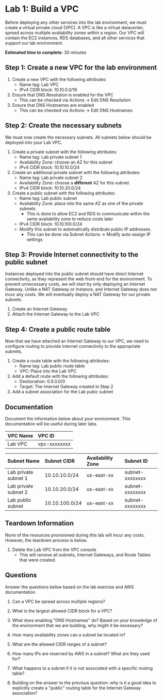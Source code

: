 # Lab 1: Build a VPC

Before deploying any other services into the lab environment, we must create a virtual private cloud (VPC). A VPC is like a virtual datacenter, spread across multiple availability zones within a region. Our VPC will contain the EC2 instances, RDS databases, and all other services that support our lab environment.

**Estimated time to complete:** 30 minutes

## Step 1: Create a new VPC for the lab environment

1. Create a new VPC with the following attributes:
    * Name tag: Lab VPC
    * IPv4 CIDR block: 10.10.0.0/16
2. Ensure that DNS Resolution is enabled for the VPC
    * This can be checked via Actions -> Edit DNS Resolution
3. Ensure that DNS Hostnames are enabled
    * This can be checked via Actions -> Edit DNS Hostnames

## Step 2: Create the necessary subnets

We must now create the necessary subnets. All subnets below should be deployed into your Lab VPC.

1. Create a private subnet with the following attributes:
    * Name tag: Lab private subnet 1
    * Availability Zone: choose an AZ for this subnet
    * IPv4 CIDR block: 10.10.10.0/24
2. Create an additional private subnet with the following attributes:
    * Name tag: Lab private subnet 2
    * Availability Zone: choose a **different** AZ for this subnet
    * IPv4 CIDR block: 10.10.20.0/24
3. Create a public subnet with the following attributes:
    * Name tag: Lab public subnet
    * Availability Zone: place into the same AZ as one of the private subnets
      * This is done to allow EC2 and RDS to communicate within the same availability zone to reduce costs later
    * IPv4 CIDR block: 10.10.100.0/24
    * Modify this subnet to automatically distribute public IP addresses.
      * This can be done via Subnet Actions -> Modify auto-assign IP settings

## Step 3: Provide Internet connectivity to the public subnet

Instances deployed into the public subnet should have direct Internet connectivity, as they represent the web front-end for the environment. To prevent unnecessary costs, we will start by only deploying an Internet Gateway. Unlike a NAT Gateway or Instance, and Internet Gateway does not incur any costs. We will eventually deploy a NAT Gateway for our private subnets.

1. Create an Internet Gateway
2. Attach the Internet Gateway to the Lab VPC

## Step 4: Create a public route table

Now that we have attached an Internet Gateway to our VPC, we need to configure routing to provide Internet connectivity to the appropriate subnets.

1. Create a route table with the following attributes:
    * Name tag: Lab public route table
    * VPC: Place into the Lab VPC
2. Add a default route with the following attributes:
    * Destionation: 0.0.0.0/0
    * Target: The Internet Gateway created in Step 2
3. Add a subnet association for the Lab pubic subnet

## Documentation

Document the information below about your environment. This documentation will be useful during later labs.

| VPC Name       | VPC ID         |
| :------------- | :------------- |
| Lab VPC        | vpc-xxxxxxxx   |

| Subnet Name          | Subnet CIDR    | Availability Zone | Subnet ID       |
| :------------------- | :------------- | :---------------- | :-------------- |
| Lab private subnet 1 | 10.10.10.0/24  | us-east-xx        | subnet-xxxxxxxx |
| Lab private subnet 2 | 10.10.20.0/24  | us-east-xx        | subnet-xxxxxxxx |
| Lab public subnet    | 10.10.100.0/24 | us-east-xx        | subnet-xxxxxxxx |

## Teardown Information

None of the resources provisioned during this lab will incur any costs. However, the teardown process is below.

1. Delete the Lab VPC from the VPC console
    * This will remove all subnets, Internet Gateways, and Route Tables that were created.

## Questions

Answer the questions below based on the lab exercise and AWS documentation.

1. Can a VPC be spread across multiple regions?

2. What is the largest allowed CIDR block for a VPC?

3. What does enabling "DNS Hostnames" do? Based on your knowledge of the environment that we are building, why might it be necessary?

4. How many availability zones can a subnet be located in?

5. What are the allowed CIDR ranges of a subnet?

6. How many IPs are reserved by AWS in a subnet? What are they used for?

7. What happens to a subnet if it is not associated with a specific routing table?

8. Building on the answer to the previous question: why is it a good idea to explicitly create a "public" routing table for the Internet Gateway association?
